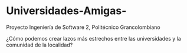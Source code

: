 # Universidades-Amigas-
Proyecto Ingeniería de Software 2, Politécnico Grancolombiano

¿Cómo podemos crear lazos más estrechos entre las universidades y la comunidad de la localidad?

